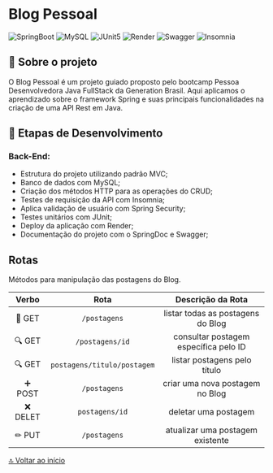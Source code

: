 # Blog Pessoal

![SpringBoot](https://img.shields.io/badge/Spring_Boot-F2F4F9?style=for-the-badge&logo=spring-boot)
![MySQL](https://img.shields.io/badge/MySQL-005C84?style=for-the-badge&logo=mysql&logoColor=white)
![JUnit5](https://img.shields.io/badge/Junit5-25A162?style=for-the-badge&logo=junit5&logoColor=white)
![Render](https://img.shields.io/badge/Render-46E3B7?style=for-the-badge&logo=render&logoColor=white)
![Swagger](https://img.shields.io/badge/Swagger-85EA2D?style=for-the-badge&logo=Swagger&logoColor=white)
![Insomnia](https://img.shields.io/badge/Insomnia-5849be?style=for-the-badge&logo=Insomnia&logoColor=white)

<div id='inicio'/> 


## 📖 Sobre o projeto ##

O Blog Pessoal é um projeto guiado proposto pelo bootcamp Pessoa Desenvolvedora Java FullStack da Generation Brasil.
Aqui aplicamos o aprendizado sobre o framework Spring e suas principais funcionalidades na criação de uma API Rest em Java.


##  🧩 Etapas de Desenvolvimento ##
### Back-End:

- Estrutura do projeto utilizando padrão MVC;
- Banco de dados com MySQL;
- Criação dos métodos HTTP para as operações do CRUD;
- Testes de requisição da API com Insomnia;
- Aplica validação de usuário com Spring Security;
- Testes unitários com JUnit;
- Deploy da aplicação com Render;
- Documentação do projeto com o SpringDoc e Swagger;


## Rotas
Métodos para manipulação das postagens do Blog.

| Verbo |                Rota                 |             Descrição da Rota                |    
| :---: | :---------------------------------: | :------------------------------------------: |
|  📖 GET  |      `/postagens`      |       listar todas as postagens do Blog     | 
| 🔍 GET  |   `/postagens/id`    |     consultar postagem específica pelo ID    | 
🔍 GET  |   `postagens/titulo/postagem`    |     listar postagens pelo título    | 
| ➕ POST   |      `/postagens`      | criar uma nova postagem no Blog           | 
| ❌ DELET |    `postagens/id`    | deletar uma postagem                | 
| ✏ PUT| `/postagens` | atualizar uma postagem existente| 



[🔝 Voltar ao início](#inicio)
